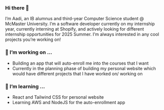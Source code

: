 ### Hi there 👋

I’m Aadi, an IB alumnus and third-year Computer Science student @ McMaster University. I’m a software developer currently on my internship year, currently interning at Shopify, and actively looking for different internship opportunities for 2025 Summer. I’m always interested in any cool projects you’re working on!

### 🔭 I’m working on ...

- Building an app that will auto-enroll me into the courses that I want
- Currently in the planning phase of building my personal website which would have different projects that I have worked on/ working on

### 🌱 I’m learning ...

- React and Tailwind CSS for personal website
- Learning AWS and NodeJS for the auto-enrollment app

